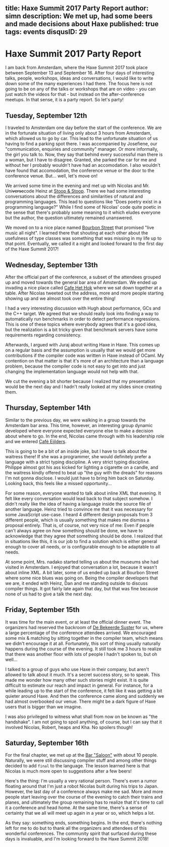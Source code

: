 title: Haxe Summit 2017 Party Report
author: simn
description: We met up, had some beers and made decisions about Haxe
published: true
tags: events
disqusID: 29
---
# Haxe Summit 2017 Party Report

I am back from Amsterdam, where the Haxe Summit 2017 took place between September 13 and September 16. After four days of interesting talks, people, workshops, ideas and conversations, I would like to write down some of the many experiences I had there. The focus here is not going to be on any of the talks or workshops that are on video - you can just watch the videos for that - but instead on the after-conference meetups. In that sense, it is a party report. So let's party!

## Tuesday, September 12th

I traveled to Amsterdam one day before the start of the conference. We are in the fortunate situation of living only about 3 hours from Amsterdam, which allowed us to go by car. This lead to the unfortunate situation of us having to find a parking spot there. I was accompanied by Josefiene, our "communication, enquiries and community" manager. Or more informally, the girl you talk to. Now, they say that behind every successful man there is a woman, but I have to disagree. Granted, she parked the car for me and without her I probably wouldn't have had an accomodation. I also wouldn't have found that accomodation, the conference venue or the door to the conference venue. But... well, let's move on!

We arrived some time in the evening and met up with Nicolas and Mr. Uni<strike>verse</strike>code Heinz at [Stoop & Stoop](https://www.google.de/maps/place/Stoop+%26+Stoop+eetcaf%C3%A9/@52.3639312,4.883747,19.25z/data=!4m5!3m4!1s0x47c609e8ffb4db0d:0x214dbace51c7e10a!8m2!3d52.3642605!4d4.8839606). There we had some interesting conversations about the differences and similarities of natural and programming languages. This lead to questions like "Does poetry exist in a programming language?" While I find some of Nicolas' code quite poetic in the sense that there's probably some meaning to it which eludes everyone but the author, the question ultimately remained unanswered.

We moved on to a nice place named [Bourbon Street](https://www.google.de/maps/place/Bourbon+Street/@52.363699,4.8851278,20.75z/data=!4m12!1m6!3m5!1s0x47c609e9119a1f75:0xe9ea4034d45f11db!2sCafe+Het+Hok!8m2!3d52.3636186!4d4.8852025!3m4!1s0x0:0x9cbd1f0cb9d5904!8m2!3d52.3638739!4d4.8853232) that promised "live music all night". I learned there that shouting at each other about the usefulness of type classes was something that was missing in my life up to that point. Eventually, we called it a night and looked forward to the first day of the Haxe Summit 2017!

## Wednesday, September 13th

After the official part of the conference, a subset of the attendees grouped up and moved towards the general bar area of Amsterdam. We ended up invading a nice place called [Cafe Het Hok](https://www.google.de/maps/place/Cafe+Het+Hok/@52.3634818,4.884776,20.25z/data=!4m12!1m6!3m5!1s0x47c609e9119a1f75:0xe9ea4034d45f11db!2sCafe+Het+Hok!8m2!3d52.3636186!4d4.8852025!3m4!1s0x47c609e9119a1f75:0xe9ea4034d45f11db!8m2!3d52.3636186!4d4.8852025) where we sat down together at a table. After Nicolas tweeted out the address, more and more people starting showing up and we almost took over the entire thing!

I had a very interesting discussion with Hugh about performance, GCs and the C++ target. We agreed that we should really look into finding a way to automatically run benchmarks in order to detect performance regressions. This is one of these topics where everybody agrees that it's a good idea, but the realization is a bit tricky given that benchmark servers have some requirements regarding consistency.

Afterwards, I argued with Juraj about writing Haxe in Haxe. This comes up on a regular basis and the assumption is usually that we would get more contributions if the compiler code was written in Haxe instead of OCaml. My contention on that matter is that it's more of an architecture than a language problem, because the compiler code is not easy to get into and just changing the implementation language would not help with that.

We cut the evening a bit shorter because I realized that my presentation would be the next day and I hadn't really looked at my slides since creating them.

## Thursday, September 14th

Similar to the previous day, we were walking in a group towards the Amsterdam bar area. This time, however, an interesting group dynamic developed where everyone expected everyone else to make a decision about where to go. In the end, Nicolas came through with his leadership role and we entered [Café Eijlders](https://www.google.de/maps/place/Caf%C3%A9+Eijlders/@52.3646127,4.8826523,20.5z/data=!4m12!1m6!3m5!1s0x47c609e8ffb4db0d:0x214dbace51c7e10a!2sStoop+%26+Stoop+eetcaf%C3%A9!8m2!3d52.3642605!4d4.8839606!3m4!1s0x0:0x317bd3cbf3fa94b7!8m2!3d52.3647514!4d4.8825853).

This is going to be a bit of an inside joke, but I have to talk about the waitress there! If she was a programmer, she would definitely prefer a language with a strict typing discipline. A very strict typing discipline. Philippe almost got his ass kicked for lighting a cigarette on a candle, and the waitress kindly offered to beat up "the guy with the dreads" for reasons I'm not gonna disclose. I would just have to bring him back on Saturday. Looking back, this feels like a missed opportunity...

For some reason, everyone wanted to talk about inline XML that evening. It felt like every conversation would lead back to that subject somehow. I didn't really like the idea of having a language inside the source file of another language. Heinz tried to convince me that it was necessary for some JavaScript use-case. I heard 4 different design proposals from 3 different people, which is usually something that makes me dismiss a proposal entirely. That is, of course, not very nice of me: Even if people can't always agree on _how_ something should be done, we have to acknowledge that they agree _that_ something should be done. I realized that in situations like this, it is our job to find a solution which is either general enough to cover all needs, or is configurable enough to be adaptable to all needs.

At some point, Mrs. nadako started telling us about the museums she had visited in Amsterdam. I enjoyed that conversation a lot, because it wasn't about inline XML. A bit later, some of us ended up back at Bourbon Street where some nice blues was going on. Being the compiler developers that we are, it ended with Heinz, Dan and me standing outside to discuss compiler things. It got fairly late again that day, but that was fine because none of us had to give a talk the next day.

## Friday, September 15th

It was time for the main event, or at least the official dinner event. The organizers had reserved the backroom of [De Bekeerde Suster](https://www.google.de/maps/place/De+Bekeerde+Suster/@52.3719231,4.8989568,20z/data=!4m5!3m4!1s0x47c609b92c420703:0x1c223af553d2d715!8m2!3d52.3720689!4d4.8992416) for us, where a large percentage of the conference attendees arrived. We encouraged some mix & matching by sitting together in the compiler team, which means we didn't encourage it at all. Fortunately, this sort of thing usually naturally happens during the course of the evening. It still took me 3 hours to realize that there was another floor with lots of people I hadn't spoken to, but oh well...

I talked to a group of guys who use Haxe in their company, but aren't allowed to talk about it much. It's a secret success story, so to speak. This made me wonder how many other such stories might exist. It is quite difficult to estimate our reach and impact in general. For instance, for a while leading up to the start of the conference, it felt like it was getting a bit quieter around Haxe. And then the conference came along and suddenly we had almost overbooked our venue. There might be a dark figure of Haxe users that is bigger than we imagine.

I was also privileged to witness what shall from now on be known as "the handshake". I am not going to spoil anything, of course, but I can say that it involved Nicolas, Robert, heaps and Kha. No spoilers though!

## Saturday, September 16th

For the final chapter, we met up at the [Bar "Saloon"](https://www.google.com/maps/place/Bar+%22Saloon%22/@52.3622759,4.8838331,17z/data=!3m1!4b1!4m5!3m4!1s0x0:0xbea4e8c6b462305d!8m2!3d52.3622759!4d4.8860218?hl=en) with about 10 people. Naturally, we were still discussing compiler stuff and among other things decided to add `final` to the language. The lesson learned here is that Nicolas is much more open to suggestions after a few beers!

Here's the thing: I'm usually a very rational person. There's even a rumor floating around that I'm just a robot Nicolas built during his trips to Japan. However, the last day of a conference always make me sad. More and more people start leaving over the course of the evening to catch their trains and planes, and ultimately the group remaining has to realize that it's time to call it a conference and head home. At the same time, there's a sense of certainty that we all will meet up again in a year or so, which helps a lot.

As they say: something ends, something begins. In the end, there's nothing left for me to do but to thank all the organizers and attendees of this wonderful conferences. The community spirit that surfaced during these days is invaluable, and I'm looking forward to the Haxe Summit 2018!
